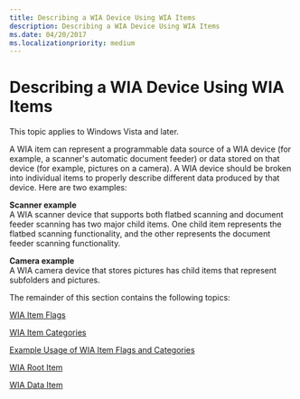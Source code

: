 ```yaml
---
title: Describing a WIA Device Using WIA Items
description: Describing a WIA Device Using WIA Items
ms.date: 04/20/2017
ms.localizationpriority: medium
---
```


# Describing a WIA Device Using WIA Items





This topic applies to Windows Vista and later.

A WIA item can represent a programmable data source of a WIA device (for example, a scanner's automatic document feeder) or data stored on that device (for example, pictures on a camera). A WIA device should be broken into individual items to properly describe different data produced by that device. Here are two examples:

<a href="" id="scanner-example"></a>**Scanner example**  
A WIA scanner device that supports both flatbed scanning and document feeder scanning has two major child items. One child item represents the flatbed scanning functionality, and the other represents the document feeder scanning functionality.

<a href="" id="camera-example"></a>**Camera example**  
A WIA camera device that stores pictures has child items that represent subfolders and pictures.

The remainder of this section contains the following topics:

[WIA Item Flags](wia-item-flags.md)

[WIA Item Categories](wia-item-categories.md)

[Example Usage of WIA Item Flags and Categories](example-usage-of-wia-item-flags-and-categories.md)

[WIA Root Item](wia-root-item.md)

[WIA Data Item](wia-data-item.md)

 

 




